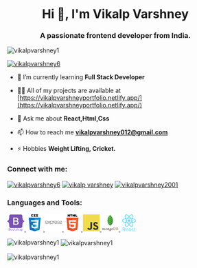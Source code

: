 <h1 align="center">Hi 👋, I'm Vikalp Varshney</h1>
<h3 align="center">A passionate frontend developer from India.</h3>

<p align="left"> <img src="https://komarev.com/ghpvc/?username=vikalpvarshney1&label=Profile%20views&color=0e75b6&style=flat" alt="vikalpvarshney1" /> </p>

<p align="left"> <a href="https://twitter.com/vikalpvarshney6" target="blank"><img src="https://img.shields.io/twitter/follow/vikalpvarshney6?logo=twitter&style=for-the-badge" alt="vikalpvarshney6" /></a> </p>

- 🌱 I’m currently learning **Full Stack Developer**

- 👨‍💻 All of my projects are available at [https://vikalpvarshneyportfolio.netlify.app/](https://vikalpvarshneyportfolio.netlify.app/)

- 💬 Ask me about **React,Html,Css**

- 📫 How to reach me **vikalpvarshney012@gmail.com**

- ⚡ Hobbies **Weight Lifting, Cricket.**

<h3 align="left">Connect with me:</h3>
<p align="left">
<a href="https://twitter.com/vikalpvarshney6" target="blank"><img align="center" src="https://raw.githubusercontent.com/rahuldkjain/github-profile-readme-generator/master/src/images/icons/Social/twitter.svg" alt="vikalpvarshney6" height="30" width="40" /></a>
<a href="https://linkedin.com/in/vikalp varshney" target="blank"><img align="center" src="https://raw.githubusercontent.com/rahuldkjain/github-profile-readme-generator/master/src/images/icons/Social/linked-in-alt.svg" alt="vikalp varshney" height="30" width="40" /></a>
<a href="https://instagram.com/vikalpvarshney2001" target="blank"><img align="center" src="https://raw.githubusercontent.com/rahuldkjain/github-profile-readme-generator/master/src/images/icons/Social/instagram.svg" alt="vikalpvarshney2001" height="30" width="40" /></a>
</p>

<h3 align="left">Languages and Tools:</h3>
<p align="left"> <a href="https://getbootstrap.com" target="_blank" rel="noreferrer"> <img src="https://raw.githubusercontent.com/devicons/devicon/master/icons/bootstrap/bootstrap-plain-wordmark.svg" alt="bootstrap" width="40" height="40"/> </a> <a href="https://www.w3schools.com/css/" target="_blank" rel="noreferrer"> <img src="https://raw.githubusercontent.com/devicons/devicon/master/icons/css3/css3-original-wordmark.svg" alt="css3" width="40" height="40"/> </a> <a href="https://expressjs.com" target="_blank" rel="noreferrer"> <img src="https://raw.githubusercontent.com/devicons/devicon/master/icons/express/express-original-wordmark.svg" alt="express" width="40" height="40"/> </a> <a href="https://www.w3.org/html/" target="_blank" rel="noreferrer"> <img src="https://raw.githubusercontent.com/devicons/devicon/master/icons/html5/html5-original-wordmark.svg" alt="html5" width="40" height="40"/> </a> <a href="https://developer.mozilla.org/en-US/docs/Web/JavaScript" target="_blank" rel="noreferrer"> <img src="https://raw.githubusercontent.com/devicons/devicon/master/icons/javascript/javascript-original.svg" alt="javascript" width="40" height="40"/> </a> <a href="https://www.mongodb.com/" target="_blank" rel="noreferrer"> <img src="https://raw.githubusercontent.com/devicons/devicon/master/icons/mongodb/mongodb-original-wordmark.svg" alt="mongodb" width="40" height="40"/> </a> <a href="https://reactjs.org/" target="_blank" rel="noreferrer"> <img src="https://raw.githubusercontent.com/devicons/devicon/master/icons/react/react-original-wordmark.svg" alt="react" width="40" height="40"/> </a> </p>

<p><img align="left" src="https://github-readme-stats.vercel.app/api/top-langs?username=vikalpvarshney1&show_icons=true&locale=en&layout=compact" alt="vikalpvarshney1" /></p>

<p>&nbsp;<img align="center" src="https://github-readme-stats.vercel.app/api?username=vikalpvarshney1&show_icons=true&locale=en" alt="vikalpvarshney1" /></p>

<p><img align="center" src="https://github-readme-streak-stats.herokuapp.com/?user=vikalpvarshney1&" alt="vikalpvarshney1" /></p>
